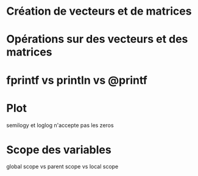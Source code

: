 # Création de vecteurs et de matrices


# Opérations sur des vecteurs et des matrices

# fprintf vs println vs @printf

# Plot

semilogy et loglog n'accepte pas les zeros

# Scope des variables

global scope vs parent scope vs local scope
